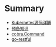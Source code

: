 # Summary

* [Kubernetes源码详解](README.md)
* [预备知识](chapter1.md)
* [cobra.Command](cobra.md)
* [go-restful](go-restful.md)

